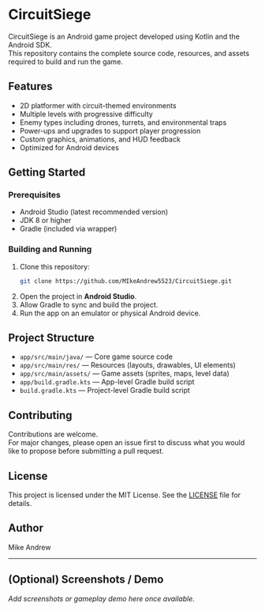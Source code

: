 # CircuitSiege

CircuitSiege is an Android game project developed using Kotlin and the Android SDK.  
This repository contains the complete source code, resources, and assets required to build and run the game.

## Features
- 2D platformer with circuit-themed environments
- Multiple levels with progressive difficulty
- Enemy types including drones, turrets, and environmental traps
- Power-ups and upgrades to support player progression
- Custom graphics, animations, and HUD feedback
- Optimized for Android devices

## Getting Started

### Prerequisites
- Android Studio (latest recommended version)
- JDK 8 or higher
- Gradle (included via wrapper)

### Building and Running
1. Clone this repository:
   ```sh
   git clone https://github.com/MIkeAndrew5523/CircuitSiege.git
   ```
2. Open the project in **Android Studio**.
3. Allow Gradle to sync and build the project.
4. Run the app on an emulator or physical Android device.

## Project Structure

* `app/src/main/java/` — Core game source code
* `app/src/main/res/` — Resources (layouts, drawables, UI elements)
* `app/src/main/assets/` — Game assets (sprites, maps, level data)
* `app/build.gradle.kts` — App-level Gradle build script
* `build.gradle.kts` — Project-level Gradle build script

## Contributing

Contributions are welcome.  
For major changes, please open an issue first to discuss what you would like to propose before submitting a pull request.

## License

This project is licensed under the MIT License. See the [LICENSE](LICENSE) file for details.

## Author

Mike Andrew

---

## (Optional) Screenshots / Demo

*Add screenshots or gameplay demo here once available.*
